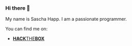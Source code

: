 ### Hi there 👋

My name is Sascha Happ. I am a passionate programmer.

You can find me on:
- [**HACK**THE**BOX**](https://app.hackthebox.com/profile/1864729)
